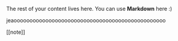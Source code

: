 
 
The rest of your content lives here. You can use **Markdown** here :)

jeaoooooooooooooooooooooooooooooooooooooooooooooooo


[[note]]
